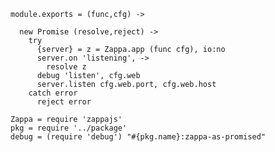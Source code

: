     module.exports = (func,cfg) ->

      new Promise (resolve,reject) ->
        try
          {server} = z = Zappa.app (func cfg), io:no
          server.on 'listening', ->
            resolve z
          debug 'listen', cfg.web
          server.listen cfg.web.port, cfg.web.host
        catch error
          reject error

    Zappa = require 'zappajs'
    pkg = require '../package'
    debug = (require 'debug') "#{pkg.name}:zappa-as-promised"
